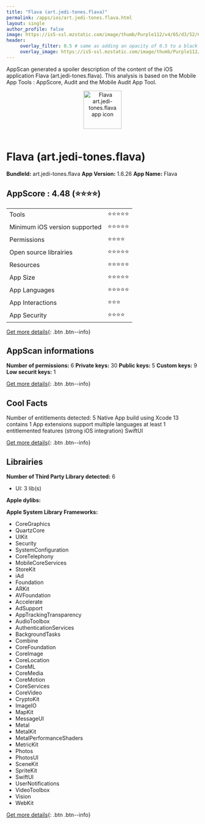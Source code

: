 ```yaml
---
title: "Flava (art.jedi-tones.flava)"
permalink: /apps/ios/art.jedi-tones.flava.html
layout: single
author_profile: false
image: https://is5-ssl.mzstatic.com/image/thumb/Purple112/v4/65/d3/52/65d35219-0632-8e04-03b2-32fbe8c24755/AppIcon-0-1x_U007emarketing-0-5-0-85-220.jpeg/512x512bb.jpg
header: 
     overlay_filter: 0.5 # same as adding an opacity of 0.5 to a black background
     overlay_image: https://is5-ssl.mzstatic.com/image/thumb/Purple112/v4/65/d3/52/65d35219-0632-8e04-03b2-32fbe8c24755/AppIcon-0-1x_U007emarketing-0-5-0-85-220.jpeg/512x512bb.jpg
---
```

AppScan generated a spoiler description of the content of the iOS application Flava (art.jedi-tones.flava). This analysis is based on the Mobile App Tools : AppScore, Audit and the Mobile Audit App Tool.

  
  
<div style="text-align: center;"><img src="https://is5-ssl.mzstatic.com/image/thumb/Purple112/v4/65/d3/52/65d35219-0632-8e04-03b2-32fbe8c24755/AppIcon-0-1x_U007emarketing-0-5-0-85-220.jpeg/512x512bb.jpg" width="100" height="100" alt="Flava art.jedi-tones.flava app icon"></div></br>
  
# Flava (art.jedi-tones.flava)

**BundleId:** art.jedi-tones.flava
**App Version:** 1.6.26
**App Name:** Flava


## AppScore : 4.48 (⭐️⭐️⭐️⭐️) 

<table>
<tr><td> Tools </td><td> ⭐️⭐️⭐️⭐️⭐️ </td></tr>
<tr><td> Minimum iOS version supported </td><td> ⭐️⭐️⭐️⭐️⭐️ </td></tr>
<tr><td> Permissions </td><td> ⭐️⭐️⭐️⭐️ </td></tr>
<tr><td> Open source librairies </td><td> ⭐️⭐️⭐️⭐️⭐️ </td></tr>
<tr><td> Resources </td><td> ⭐️⭐️⭐️⭐️⭐️ </td></tr>
<tr><td> App Size </td><td> ⭐️⭐️⭐️⭐️⭐️ </td></tr>
<tr><td> App Languages </td><td> ⭐️⭐️⭐️⭐️⭐️ </td></tr>
<tr><td> App Interactions </td><td> ⭐️⭐️⭐️ </td></tr>
<tr><td> App Security </td><td> ⭐️⭐️⭐️⭐️ </td></tr>
</table>

[Get more details](/pricing.html){: .btn .btn--info}  
  
## AppScan informations 

**Number of permissions:** 6
**Private keys:** 30
**Public keys:** 5
**Custom keys:** 9
**Low securit keys:** 1
  
[Get more details](/pricing.html){: .btn .btn--info}

## Cool Facts

Number of entitlements detected: 5
Native App
build using Xcode 13
contains 1 App extensions
support multiple languages
at least 1 entitlemented features (strong iOS integration)
SwiftUI
  
[Get more details](/pricing.html){: .btn .btn--info}

## Librairies 
**Number of Third Party Library detected:** 6
- UI: 3 lib(s)

**Apple dylibs:**


**Apple System Library Frameworks:**
- CoreGraphics
- QuartzCore
- UIKit
- Security
- SystemConfiguration
- CoreTelephony
- MobileCoreServices
- StoreKit
- iAd
- Foundation
- ARKit
- AVFoundation
- Accelerate
- AdSupport
- AppTrackingTransparency
- AudioToolbox
- AuthenticationServices
- BackgroundTasks
- Combine
- CoreFoundation
- CoreImage
- CoreLocation
- CoreML
- CoreMedia
- CoreMotion
- CoreServices
- CoreVideo
- CryptoKit
- ImageIO
- MapKit
- MessageUI
- Metal
- MetalKit
- MetalPerformanceShaders
- MetricKit
- Photos
- PhotosUI
- SceneKit
- SpriteKit
- SwiftUI
- UserNotifications
- VideoToolbox
- Vision
- WebKit


  
[Get more details](/pricing.html){: .btn .btn--info}

